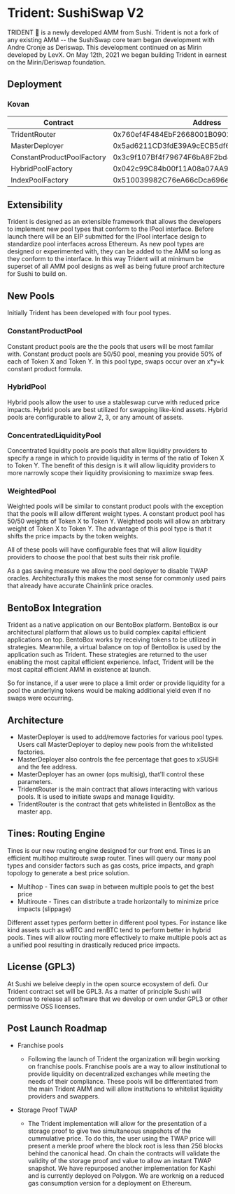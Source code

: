 # Trident: SushiSwap V2

TRIDENT 🔱 is a newly developed AMM from Sushi. Trident is not a fork of any existing AMM -- the SushiSwap core team began development with Andre Cronje as Deriswap. This development continued on as Mirin developed by LevX. On May 12th, 2021 we began building Trident in earnest on the Mirin/Deriswap foundation.

## Deployment

### Kovan

| Contract                   | Address                                    |
| -------------------------- | ------------------------------------------ |
| TridentRouter              | 0x760ef4F484EbF2668001B090291f84A3CDf2f3aa |
| MasterDeployer             | 0x5ad6211CD3fdE39A9cECB5df6f380b8263d1e277 |
| ConstantProductPoolFactory | 0x3c9f107Bf4f79674F6bA8F2bd40E3D2a92424d29 |
| HybridPoolFactory          | 0x042c99C84b00f11A08a07AA9752E083261083A57 |
| IndexPoolFactory           | 0x510039982C76eA66cDca696e995b5308FE932242 |

## Extensibility

Trident is designed as an extensible framework that allows the developers to implement new pool types that conform to the IPool interface. Before launch there will be an EIP submitted for the IPool interface design to standardize pool interfaces across Ethereum. As new pool types are designed or experimented with, they can be added to the AMM so long as they conform to the interface. In this way Trident will at minimum be superset of all AMM pool designs as well as being future proof architecture for Sushi to build on.

## New Pools

Initially Trident has been developed with four pool types.

### ConstantProductPool

Constant product pools are the the pools that users will be most familar with. Constant product pools are 50/50 pool, meaning you provide 50% of each of Token X and Token Y. In this pool type, swaps occur over an x\*y=k constant product formula.

### HybridPool

Hybrid pools allow the user to use a stableswap curve with reduced price impacts. Hybrid pools are best utilized for swapping like-kind assets. Hybrid pools are configurable to allow 2, 3, or any amount of assets.

### ConcentratedLiquidityPool

Concentrated liquidity pools are pools that allow liquidity providers to specify a range in which to provide liquidity in terms of the ratio of Token X to Token Y. The benefit of this design is it will allow liquidity providers to more narrowly scope their liquidity provisioning to maximize swap fees.

### WeightedPool

Weighted pools will be similar to constant product pools with the exception that the pools will allow different weight types. A constant product pool has 50/50 weights of Token X to Token Y. Weighted pools will allow an arbitrary weight of Token X to Token Y. The advantage of this pool type is that it shifts the price impacts by the token weights.

All of these pools will have configurable fees that will allow liquidity providers to choose the pool that best suits their risk profile.

As a gas saving measure we allow the pool deployer to disable TWAP oracles. Architecturally this makes the most sense for commonly used pairs that already have accurate Chainlink price oracles.

## BentoBox Integration

Trident as a native application on our BentoBox platform. BentoBox is our architectural platform that allows us to build complex capital efficient applications on top. BentoBox works by receiving tokens to be utilized in strategies. Meanwhile, a virtual balance on top of BentoBox is used by the application such as Trident. These strategies are returned to the user enabling the most capital efficient experience. Infact, Trident will be the most capital efficient AMM in existence at launch.

So for instance, if a user were to place a limit order or provide liquidity for a pool the underlying tokens would be making additional yield even if no swaps were occurring.

## Architecture

- MasterDeployer is used to add/remove factories for various pool types. Users call MasterDeployer to deploy new pools from the whitelisted factories.
- MasterDeployer also controls the fee percentage that goes to xSUSHI and the fee address.
- MasterDeployer has an owner (ops multisig), that'll control these parameters.
- TridentRouter is the main contract that allows interacting with various pools. It is used to initiate swaps and manage liquidity.
- TridentRouter is the contract that gets whitelisted in BentoBox as the master app.

## Tines: Routing Engine

Tines is our new routing engine designed for our front end. Tines is an efficient multihop multiroute swap router. Tines will query our many pool types and consider factors such as gas costs, price impacts, and graph topology to generate a best price solution.

- Multihop - Tines can swap in between multiple pools to get the best price
- Multiroute - Tines can distribute a trade horizontally to minimize price impacts (slippage)

Different asset types perform better in different pool types. For instance like kind assets such as wBTC and renBTC tend to perform better in hybrid pools. Tines will allow routing more effectively to make multiple pools act as a unified pool resulting in drastically reduced price impacts.

## License (GPL3)

At Sushi we beleive deeply in the open source ecosystem of defi. Our Trident contract set will be GPL3. As a matter of principle Sushi will continue to release all software that we develop or own under GPL3 or other permissive OSS licenses.

## Post Launch Roadmap

- Franchise pools

  - Following the launch of Trident the organization will begin working on franchise pools. Franchise pools are a way to allow institutional to provide liquidity on decentralized exchanges while meeting the needs of their compliance. These pools will be differentiated from the main Trident AMM and will allow institutions to whitelist liquidity providers and swappers.

- Storage Proof TWAP
  - The Trident implementation will allow for the presentation of a storage proof to give two simultaneous snapshots of the cummulative price. To do this, the user using the TWAP price will present a merkle proof where the block root is less than 256 blocks behind the canonical head. On chain the contracts will validate the validity of the storage proof and value to allow an instant TWAP snapshot. We have repurposed another implementation for Kashi and is currently deployed on Polygon. We are worknig on a reduced gas consumption version for a deployment on Ethereum.
